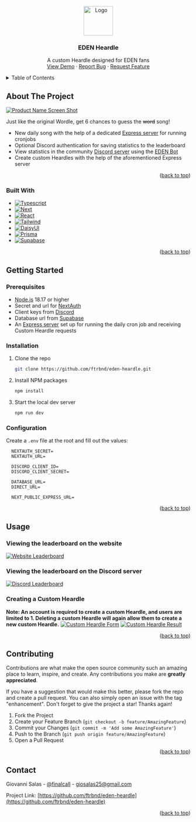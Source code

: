 <!-- Improved compatibility of back to top link: See: https://github.com/othneildrew/Best-README-Template/pull/73 -->
<a name="readme-top"></a>
<!--
*** Thanks for checking out the Best-README-Template. If you have a suggestion
*** that would make this better, please fork the repo and create a pull request
*** or simply open an issue with the tag "enhancement".
*** Don't forget to give the project a star!
*** Thanks again! Now go create something AMAZING! :D
-->

<!-- PROJECT LOGO -->
<br />
<div align="center">
  <a href="https://github.com/ftrbnd/eden-heardle">
    <img src="https://i.imgur.com/rQmm1FM.png" alt="Logo" width="80" height="80">
  </a>

<h3 align="center">EDEN Heardle</h3>

  <p align="center">
    A custom Heardle designed for EDEN fans
    <br />
    <a href="https://eden-heardle.io">View Demo</a>
    ·
    <a href="https://github.com/ftrbnd/eden-heardle/issues">Report Bug</a>
    ·
    <a href="https://github.com/ftrbnd/eden-heardle/issues">Request Feature</a>
  </p>
</div>



<!-- TABLE OF CONTENTS -->
<details>
  <summary>Table of Contents</summary>
  <ol>
    <li>
      <a href="#about-the-project">About The Project</a>
      <ul>
        <li><a href="#built-with">Built With</a></li>
      </ul>
    </li>
    <li>
      <a href="#getting-started">Getting Started</a>
      <ul>
        <li><a href="#prerequisites">Prerequisites</a></li>
        <li><a href="#installation">Installation</a></li>
        <li><a href="#configuration">Configuration</a></li>
      </ul>
    </li>
    <li><a href="#usage">Usage</a></li>
    <li><a href="#contributing">Contributing</a></li>
    <li><a href="#contact">Contact</a></li>
  </ol>
</details>



<!-- ABOUT THE PROJECT -->
## About The Project

[![Product Name Screen Shot][product-screenshot]](https://eden-heardle.io)

Just like the original Wordle, get 6 chances to guess the ~~word~~ song! 
* New daily song with the help of a dedicated [Express server](https://github.com/ftrbnd/eden-heardle-cronjobs) for running cronjobs
* Optional Discord authentication for saving statistics to the leaderboard
* View statistics in the community [Discord server](https://discord.gg/futurebound) using the [EDEN Bot](https://github.com/ftrbnd/eden-bot)
* Create custom Heardles with the help of the aforementioned Express server

<p align="right">(<a href="#readme-top">back to top</a>)</p>



### Built With

* [![Typescript][Typescript]][Typescript-url]
* [![Next][Next.js]][Next-url]
* [![React][React.js]][React-url]
* [![Tailwind][TailwindCss]][Tailwind-url]
* [![DaisyUI][DaisyUi]][Daisy-url]
* [![Prisma][PrismaOrm]][Prisma-url]
* [![Supabase][Supabase]][Supabase-url]

<p align="right">(<a href="#readme-top">back to top</a>)</p>



<!-- GETTING STARTED -->
## Getting Started

### Prerequisites
* [Node.js](https://nodejs.org/en/) 18.17 or higher
* Secret and url for [NextAuth](https://next-auth.js.org/)
* Client keys from [Discord](https://discord.com/developers/applications)
* Database url from [Supabase](https://supabase.com)
* An [Express server](https://github.com/ftrbnd/eden-heardle-cronjobs) set up for running the daily cron job and receiving Custom Heardle requests

### Installation

1. Clone the repo
   ```sh
   git clone https://github.com/ftrbnd/eden-heardle.git
   ```
2. Install NPM packages
   ```sh
   npm install
   ```
3. Start the local dev server
   ```sh
   npm run dev
   ```

### Configuration

Create a `.env` file at the root and fill out the values:
```env
  NEXTAUTH_SECRET=
  NEXTAUTH_URL=

  DISCORD_CLIENT_ID=
  DISCORD_CLIENT_SECRET=

  DATABASE_URL=
  DIRECT_URL=
  
  NEXT_PUBLIC_EXPRESS_URL=
```

<p align="right">(<a href="#readme-top">back to top</a>)</p>



<!-- USAGE EXAMPLES -->
## Usage

### Viewing the leaderboard on the website
[![Website Leaderboard][website-leaderboard-screenshot]](https://eden-heardle.io)
### Viewing the leaderboard on the Discord server
[![Discord Leaderboard][discord-leaderboard-screenshot]](https://discord.gg/futurebound)

### Creating a Custom Heardle
**Note: An account is required to create a custom Heardle, and users are limited to 1.
Deleting a custom Heardle will again allow them to create a new custom Heardle.**
[![Custom Heardle Form][custom-heardle-form]](https://eden-heardle.io)
[![Custom Heardle Result][custom-heardle-result]](https://eden-heardle.io)

<p align="right">(<a href="#readme-top">back to top</a>)</p>



<!-- CONTRIBUTING -->
## Contributing

Contributions are what make the open source community such an amazing place to learn, inspire, and create. Any contributions you make are **greatly appreciated**.

If you have a suggestion that would make this better, please fork the repo and create a pull request. You can also simply open an issue with the tag "enhancement".
Don't forget to give the project a star! Thanks again!

1. Fork the Project
2. Create your Feature Branch (`git checkout -b feature/AmazingFeature`)
3. Commit your Changes (`git commit -m 'Add some AmazingFeature'`)
4. Push to the Branch (`git push origin feature/AmazingFeature`)
5. Open a Pull Request

<p align="right">(<a href="#readme-top">back to top</a>)</p>


<!-- CONTACT -->
## Contact

Giovanni Salas - [@finalcalI](https://twitter.com/finalcali) - giosalas25@gmail.com

Project Link: [https://github.com/ftrbnd/eden-heardle](https://github.com/ftrbnd/eden-heardle)

<p align="right">(<a href="#readme-top">back to top</a>)</p>



<!-- MARKDOWN LINKS & IMAGES -->
<!-- https://www.markdownguide.org/basic-syntax/#reference-style-links -->
[contributors-shield]: https://img.shields.io/github/contributors/ftrbnd/eden-heardle.svg?style=for-the-badge
[contributors-url]: https://github.com/ftrbnd/eden-heardle/graphs/contributors
[forks-shield]: https://img.shields.io/github/forks/ftrbnd/eden-heardle.svg?style=for-the-badge
[forks-url]: https://github.com/ftrbnd/eden-heardle/network/members
[stars-shield]: https://img.shields.io/github/stars/ftrbnd/eden-heardle.svg?style=for-the-badge
[stars-url]: https://github.com/ftrbnd/eden-heardle/stargazers
[issues-shield]: https://img.shields.io/github/issues/ftrbnd/eden-heardle.svg?style=for-the-badge
[issues-url]: https://github.com/ftrbnd/eden-heardle/issues
[license-shield]: https://img.shields.io/github/license/ftrbnd/eden-heardle.svg?style=for-the-badge
[license-url]: https://github.com/ftrbnd/eden-heardle/blob/master/LICENSE.txt
[linkedin-shield]: https://img.shields.io/badge/-LinkedIn-black.svg?style=for-the-badge&logo=linkedin&colorB=555
[linkedin-url]: https://linkedin.com/in/linkedin_username
[product-screenshot]: https://i.imgur.com/OzETWxS.png
[website-leaderboard-screenshot]: https://i.imgur.com/dVr4AOB.png
[discord-leaderboard-screenshot]: https://i.imgur.com/3TyTIKe.png
[custom-heardle-form]: https://i.imgur.com/w0W4CFN.png
[custom-heardle-result]: https://i.imgur.com/wGNsPv2.png
[Typescript]: https://img.shields.io/badge/typescript-3178C6?style=for-the-badge&logo=typescript&logoColor=white
[Typescript-url]: https://www.typescriptlang.org/
[Next.js]: https://img.shields.io/badge/next.js-000000?style=for-the-badge&logo=nextdotjs&logoColor=white
[Next-url]: https://nextjs.org/
[React.js]: https://img.shields.io/badge/React-20232A?style=for-the-badge&logo=react&logoColor=61DAFB
[React-url]: https://reactjs.org/
[TailwindCss]: https://img.shields.io/badge/tailwind-06B6D4?style=for-the-badge&logo=tailwindcss&logoColor=white
[Tailwind-url]: https://tailwindcss.com/
[DaisyUi]: https://img.shields.io/badge/daisyui-5A0EF8?style=for-the-badge&logo=daisyui&logoColor=white
[Daisy-url]: https://daisyui.com/
[PrismaOrm]: https://img.shields.io/badge/Prisma-%232D3748?style=for-the-badge&logo=prisma&logoColor=white
[Prisma-url]: https://www.prisma.io/
[Supabase]: https://img.shields.io/badge/Supabase-3FCF8E?style=for-the-badge&logo=supabase&logoColor=white
[Supabase-url]: https://supabase.com/
